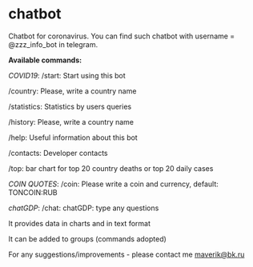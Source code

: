 # chatbot

Chatbot for coronavirus. You can find such chatbot with username = @zzz_info_bot in telegram.

**Available commands:**

*COVID19*:
/start: Start using this bot

/country: Please, write a country name

/statistics: Statistics by users queries

/history: Please, write a country name

/help: Useful information about this bot

/contacts: Developer contacts

/top: bar chart for top 20 country deaths or top 20 daily cases

*COIN QUOTES*:
/coin: Please write a coin and currency, default: TONCOIN:RUB

*chatGDP*:
/chat: chatGDP: type any questions





It provides data in charts and in text format



It can be added to groups (commands adopted)



For any suggestions/improvements - please contact me maverik@bk.ru


